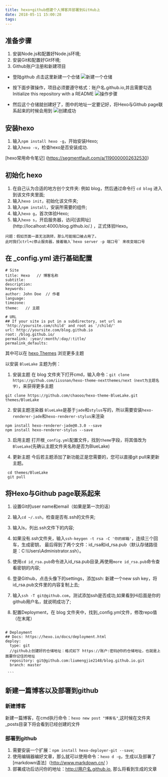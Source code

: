 ```yaml
---
title: hexo+github搭建个人博客并部署到GitHub上
date: 2018-05-11 15:00:28
tags:
---
```


## 准备步骤

  1. 安装Node.js和配置好Node.js环境;
  2. 安装Git和配置好Git环境;
  3. Github账户注册和新建项目
   * 登陆github 点击这里新建一个仓储
   ![新建一个仓储](images/create-repository.png "Optional title")

   * 按下面步骤操作，项目必须要遵守格式：账户名.github.io,并且需要勾选Initialize this repository with a README
    ![操作步骤](images/create-steps.png "Optional title")

   * 然后这个仓储就创建好了，图中的地址一定要记好，将Hexo与Github page联系起来的时候会用到
    ![创建成功](images/create-finished.png "Optional title")

## 安装hexo

  1. 输入`npm install hexo -g`，开始安装Hexo;
  2. 输入`hexo -v`，检查hexo是否安装成功.

  [hexo常用命令笔记] (https://segmentfault.com/a/1190000002632530)

## 初始化 hexo

  1. 在自己认为合适的地方创个文件夹: 例如 blog，然后通过命令行 `cd blog` 进入到该文件夹里面;
  2. 输入`hexo init`，初始化该文件夹;
  3. 输入`npm install`，安装所需要的组件;
  4. 输入`hexo g`，首次体验Hexo;
  5. 输入`hexo s`，开启服务器，访问[该网址] (http://localhost:4000/blog.github.io/.) ，正式体验Hexo。

    问题：假如页面一直无法跳转，那么可能端口被占用了。
    此时我们ctrl+c停止服务器，接着输入`hexo server -p 端口号` 来改变端口号

## 在 _config.yml 进行基础配置

```
# Site
title: Hexo   // 博客名称
subtitle:
description:
keywords:
author: John Doe  // 作者
language:
timezone:
theme:   // 主题

# URL
## If your site is put in a subdirectory, set url as 'http://yoursite.com/child' and root as '/child/'
url: http://yoursite.com/blog.github.io
root: /blog.github.io/
permalink: :year/:month/:day/:title/
permalink_defaults:

```

其中可以在 [hexo Themes](https://hexo.io/themes/) 浏览更多主题

以安装 `BlueLake` 主题为例：
 1. 安装主题
 在 blog 文件夹下打开cmd，输入命令：`git clone https://github.com/iissnan/hexo-theme-nextthemes/next（next为主题名字）`，来获得更多主题
 ```
 git clone https://github.com/chaooo/hexo-theme-BlueLake.git themes/BlueLake
 ```

 2. 安装主题渲染器
 `BlueLake`是基于`jade`和`stylus`写的，所以需要安装`hexo-renderer-jade`和`hexo-renderer-stylus`来渲染
 ```
 npm install hexo-renderer-jade@0.3.0 --save
 npm install hexo-renderer-stylus --save
 ```
 3. 启用主题
 打开根`_config.yml`配置文件，找到`theme`字段，将其值改为`BlueLake`(先确认主题文件夹名称是否为BlueLake)

 4. 更新主题
 今后若主题添加了新功能正是您需要的，您可以直接git pull来更新主题。
  ```
   cd themes/BlueLake
   git pull
  ```

## 将Hexo与Github page联系起来

  1. 设置Git的user name和email（如果是第一次的话）
  2. 输入`cd ~/.ssh`，检查是否有.ssh的文件夹;
  3. 输入ls，列出.ssh文件下的内容;
  4. 如果没有.ssh文件夹，输入`ssh-keygen -t rsa -C '你的邮箱'`，连续三个回车，生成密钥，
    最后得到了两个文件：id_rsa和id_rsa.pub（默认存储路径是：C:\Users\Administrator\.ssh）。
  5. 使用`cd id_rsa.pub`命令进入id_rsa.pub目录,再使用`more id_rsa.pub`命令查看密钥的内容;
  6. 登录Github，点击头像下的settings，添加ssh: 新建一个new ssh key，将id_rsa.pub文件里的内容复制上去;
  7. 输入`ssh -T git@github.com`，测试添加ssh是否成功,如果看到Hi后面是你的github用户名，就说明成功了;
  8. 配置Deployment，在 blog 文件夹中，找到_config.yml文件，修改repo值（在末尾）

     ```
    # Deployment
    ## Docs: https://hexo.io/docs/deployment.html
    deploy:
      type: git
      //github上创建好的仓储地址：格式如下 https://账户:密码@你的仓储地址，也就是上面要你记住的地址
      repository: git@github.com:liumengjie2148/blog.github.io.git
      branch: master

     ```

## 新建一篇博客以及部署到github

  ### 新建博客

  新建一篇博客，在cmd执行命令：`hexo new post "博客名"`,这时候在文件夹_posts目录下将会看到已经创建的文件

  ### 部署到github

  1. 需要安装一个扩展：`npm install hexo-deployer-git --save`;
  2. 使用编辑器编好文章，那么就可以使用命令：`hexo d -g`，生成以及部署了
  [markdown语法]（http://www.markdown.cn/ ）
  3. 部署成功后访问你的地址：http://用户名.github.io, 那么将看到生成的文章
